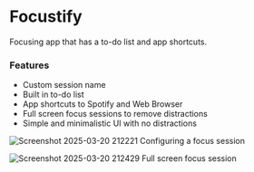 # Focustify
Focusing app that has a to-do list and app shortcuts.

### Features
- Custom session name
- Built in to-do list
- App shortcuts to Spotify and Web Browser
- Full screen focus sessions to remove distractions
- Simple and minimalistic UI with no distractions

![Screenshot 2025-03-20 212221](https://github.com/user-attachments/assets/accafd5a-b174-49a3-89b9-3712a97ea084)
Configuring a focus session

![Screenshot 2025-03-20 212429](https://github.com/user-attachments/assets/2ca18b34-d47d-4770-9e53-e0809f81b4c0)
Full screen focus session

